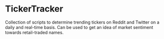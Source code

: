 # TickerTracker

Collection of scripts to determine trending tickers on Reddit and Twitter on a daily and real-time basis. Can be used to get an idea of market sentiment towards retail-traded names.
